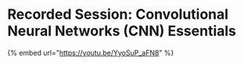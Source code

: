 # Recorded Session: Convolutional Neural Networks (CNN) Essentials

{% embed url="https://youtu.be/YyoSuP_aFN8" %}
